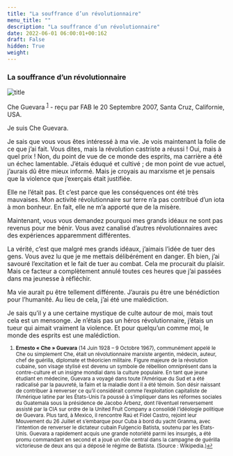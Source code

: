 ```yaml
---
title: "La souffrance d’un révolutionnaire"
menu_title: ""
description: "La souffrance d’un révolutionnaire"
date: 2022-06-01 06:00:01+00:162
draft: False
hidden: True
weight:
---
```

### La souffrance d’un révolutionnaire

![title](/fr-contemporary-messages/fr-contemporary-messages-by-date-order/fr-contemporary-messages-2007/fr-2007-argentine.jpg)

Che Guevara <sup id="a1">[1](#f1)</sup> - reçu par FAB le 20 Septembre 2007, Santa Cruz, Californie, USA.

Je suis Che Guevara.

Je sais que vous vous êtes intéressé à ma vie. Je vois maintenant la folie de ce que j’ai fait. Vous dites, mais la révolution castriste a réussi ! Oui, mais à quel prix ! Non, du point de vue de ce monde des esprits, ma carrière a été un échec lamentable. J’étais éduqué et cultivé ; de mon point de vue actuel, j’aurais dû être mieux informé. Mais je croyais au marxisme et je pensais que la violence que j’exerçais était justifiée.

Elle ne l’était pas. Et c’est parce que les conséquences ont été très mauvaises. Mon activité révolutionnaire sur terre n’a pas contribué d’un iota à mon bonheur. En fait, elle ne m’a apporté que de la misère.

Maintenant, vous vous demandez pourquoi mes grands idéaux ne sont pas revenus pour me bénir. Vous avez canalisé d’autres révolutionnaires avec des expériences apparemment différentes.

La vérité, c’est que malgré mes grands idéaux, j’aimais l’idée de tuer des gens. Vous avez lu que je me mettais délibérément en danger. Eh bien, j’ai savouré l’excitation et le fait de tuer au combat. Cela me procurait du plaisir. Mais ce facteur a complètement annulé toutes ces heures que j’ai passées dans ma jeunesse à réfléchir.

Ma vie aurait pu être tellement différente. J’aurais pu être une bénédiction pour l’humanité. Au lieu de cela, j’ai été une malédiction.

Je sais qu’il y a une certaine mystique de culte autour de moi, mais tout cela est un mensonge. Je n’étais pas un héros révolutionnaire, j’étais un tueur qui aimait vraiment la violence. Et pour quelqu’un comme moi, le monde des esprits est une malédiction.
<small>

1. <large id="f1"> **Ernesto « Che » Guevara** (14 Juin 1928 – 9 Octobre 1967), communément appelé le Che ou simplement Che, était un révolutionnaire marxiste argentin, médecin, auteur, chef de guérilla, diplomate et théoricien militaire. Figure majeure de la révolution cubaine, son visage stylisé est devenu un symbole de rébellion omniprésent dans la contre-culture et un insigne mondial dans la culture populaire. En tant que jeune étudiant en médecine, Guevara a voyagé dans toute l’Amérique du Sud et a été radicalisé par la pauvreté, la faim et la maladie dont il a été témoin. Son désir naissant de contribuer à renverser ce qu’il considérait comme l’exploitation capitaliste de l’Amérique latine par les États-Unis l’a poussé à s’impliquer dans les réformes sociales du Guatemala sous la présidence de Jacobo Árbenz, dont l’éventuel renversement assisté par la CIA sur ordre de la United Fruit Company a consolidé l’idéologie politique de Guevara. Plus tard, à Mexico, il rencontre Raú et Fidel Castro, rejoint leur Mouvement du 26 Juillet et s’embarque pour Cuba à bord du yacht Granma, avec l’intention de renverser le dictateur cubain Fulgencio Batista, soutenu par les États-Unis. Guevara a rapidement acquis une grande notoriété parmi les insurgés, a été promu commandant en second et a joué un rôle central dans la campagne de guérilla victorieuse de deux ans qui a déposé le régime de Batista. (Source : Wikipedia.)[↩](#a1)
